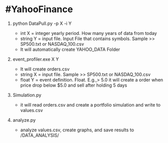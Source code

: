 #YahooFinance
====================

1. python DataPull.py -p X -i Y
	* int X = integer yearly period.
			How many years of data from today
	* string Y = input file.
			Input File that contains symbols.
			Sample >> SP500.txt or NASDAQ_100.csv
	* It will automatically create YAHOO_DATA Folder

2. event_profiler.exe X Y
	* It will create orders.csv
	* string X = input file.
			Sample >> SP500.txt or NASDAQ_100.csv
	* float Y = event definition. Float.
			E.g.,> 5.0 it will create a order when price drop below $5.0 and sell after holding 5 days
3.	Simulation.py
	* it will read orders.csv and create a portfolio simulation and write to values.csv
4.	analyze.py
	* analyze values.csv, create graphs, and save results to /DATA_ANALYSIS/

